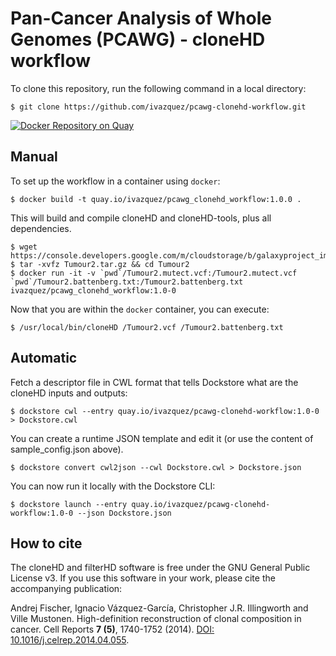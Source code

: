 # Pan-Cancer Analysis of Whole Genomes (PCAWG) - cloneHD workflow

To clone this repository, run the following command in a local directory:

    $ git clone https://github.com/ivazquez/pcawg-clonehd-workflow.git

[![Docker Repository on Quay](https://quay.io/repository/ivazquez/pcawg-clonehd-workflow/status "Docker Repository on Quay")](https://quay.io/repository/ivazquez/pcawg-clonehd-workflow)

## Manual

To set up the workflow in a container using `docker`:

    $ docker build -t quay.io/ivazquez/pcawg_clonehd_workflow:1.0.0 .

This will build and compile cloneHD and cloneHD-tools, plus all dependencies.

    $ wget https://console.developers.google.com/m/cloudstorage/b/galaxyproject_images/o/Tumour2.tar.gz
    $ tar -xvfz Tumour2.tar.gz && cd Tumour2
    $ docker run -it -v `pwd`/Tumour2.mutect.vcf:/Tumour2.mutect.vcf `pwd`/Tumour2.battenberg.txt:/Tumour2.battenberg.txt ivazquez/pcawg_clonehd_workflow:1.0-0
  
Now that you are within the `docker` container, you can execute:

    $ /usr/local/bin/cloneHD /Tumour2.vcf /Tumour2.battenberg.txt

## Automatic

Fetch a descriptor file in CWL format that tells Dockstore what are the cloneHD inputs and outputs:

    $ dockstore cwl --entry quay.io/ivazquez/pcawg-clonehd-workflow:1.0-0 > Dockstore.cwl

You can create a runtime JSON template and edit it (or use the content of sample_config.json above).

    $ dockstore convert cwl2json --cwl Dockstore.cwl > Dockstore.json

You can now run it locally with the Dockstore CLI:

    $ dockstore launch --entry quay.io/ivazquez/pcawg-clonehd-workflow:1.0-0 --json Dockstore.json

## How to cite

The cloneHD and filterHD software is free under the GNU General Public License v3. If you use this software in your work, please cite the accompanying publication:

Andrej Fischer, Ignacio Vázquez-García, Christopher J.R. Illingworth and Ville Mustonen. High-definition reconstruction of clonal composition in cancer. Cell Reports **7 (5)**, 1740-1752 (2014). [DOI: 10.1016/j.celrep.2014.04.055](http://dx.doi.org/10.1016/j.celrep.2014.04.055).